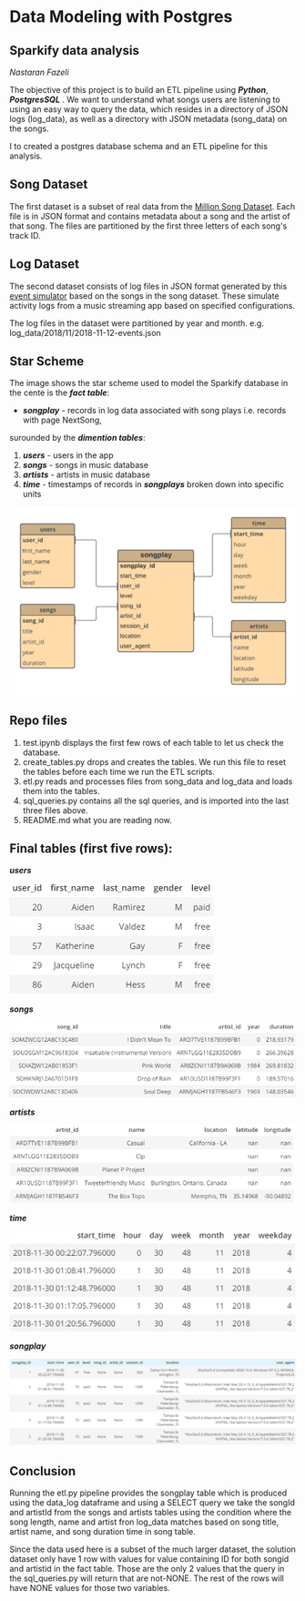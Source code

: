 # Data Modeling with Postgres
## Sparkify data analysis
 *Nastaran Fazeli*

The objective of this project is to build an ETL pipeline using ***Python***, ***PostgresSQL*** . We want to understand what songs users are listening to using an easy way to query the data, which resides in a directory of JSON logs (log_data), as well as a directory with JSON metadata (song_data) on the songs.

I to created a postgres database schema and an ETL pipeline for this analysis. 

## Song Dataset
The first dataset is a subset of real data from the [Million Song Dataset](http://millionsongdataset.com/). Each file is in JSON format and contains metadata about a song and the artist of that song. The files are partitioned by the first three letters of each song's track ID.

## Log Dataset
The second dataset consists of log files in JSON format generated by this [event simulator](https://github.com/Interana/eventsim)  based on the songs in the song dataset. These simulate activity logs from a music streaming app based on specified configurations.

The log files in the dataset were partitioned by year and month. e.g. log_data/2018/11/2018-11-12-events.json


## Star Scheme
The image shows the star scheme used to model the Sparkify database in the cente is the ***fact table***:
* ***songplay*** - records in log data associated with song plays i.e. records with page NextSong, <br>

surounded by the ***dimention tables***:
 1. ***users*** - users in the app
 2. ***songs*** - songs in music database
 3. ***artists*** - artists in music database
 4. ***time*** - timestamps of records in ***songplays*** broken down into specific units

 ![Tux, Star_scheme](/images/Star_scheme.png)

 ## Repo files
 1. test.ipynb displays the first few rows of each table to let us check the database.
2. create_tables.py drops and creates the tables. We run this file to reset the tables before each time we run the ETL scripts.
3. etl.py reads and processes files from song_data and log_data and loads them into the tables.
4. sql_queries.py contains all the sql queries, and is imported into the last three files above.
5. README.md what you are reading now.

## Final tables (first five rows):
***users***

 ![Tux, users](/images/users.png)

***songs***

 ![Tux, songs](/images/songs.png)

***artists***

 ![Tux, artists](/images/artists.png)

***time***

 ![Tux, time](/images/time.png)

 ***songplay***

  ![Tux, songplay](/images/songplay.png)

## Conclusion

Running the etl.py pipeline provides the songplay table which is produced using the data_log dataframe and using a SELECT query we take the songId and artistId from the songs and artists tables using the condition where the song length, name and artist fron log_data matches based on song title, artist name, and song duration time in song table.

Since the data used here is a subset of the much larger dataset, the solution dataset only have 1 row with values for value containing ID for both songid and artistid in the fact table. Those are the only 2 values that the query in the sql_queries.py will return that are not-NONE. The rest of the rows will have NONE values for those two variables. 